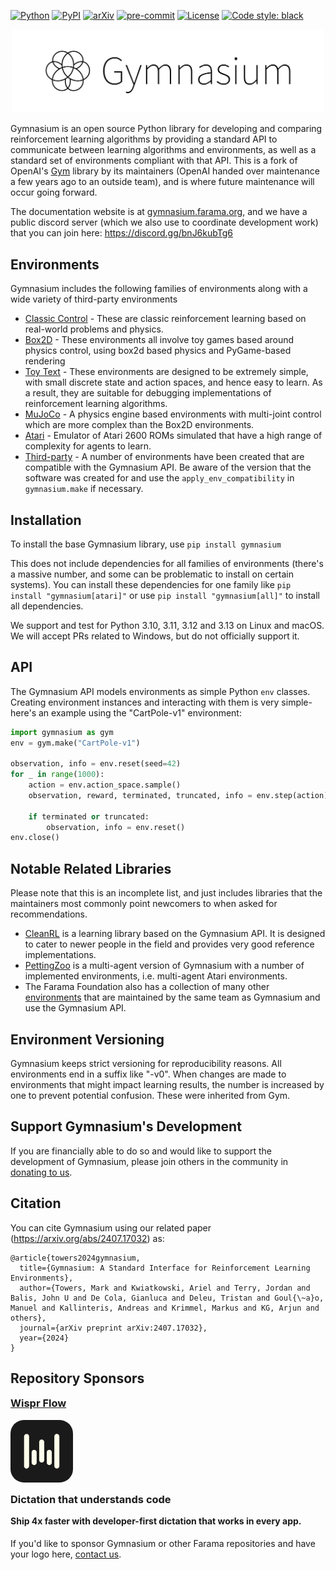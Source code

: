 [![Python](https://img.shields.io/pypi/pyversions/gymnasium.svg)](https://badge.fury.io/py/gymnasium)
[![PyPI](https://badge.fury.io/py/gymnasium.svg)](https://badge.fury.io/py/gymnasium)
[![arXiv](https://img.shields.io/badge/arXiv-2407.17032-b31b1b.svg)](https://arxiv.org/abs/2407.17032)
[![pre-commit](https://img.shields.io/badge/pre--commit-enabled-brightgreen?logo=pre-commit&logoColor=white)](https://pre-commit.com/)
[![License](https://img.shields.io/github/license/Farama-Foundation/Gymnasium)](https://github.com/Farama-Foundation/Gymnasium/blob/main/LICENSE)
[![Code style: black](https://img.shields.io/badge/code%20style-black-000000.svg)](https://github.com/psf/black)

<p align="center">
    <a href="https://gymnasium.farama.org/" target = "_blank">
    <img src="https://raw.githubusercontent.com/Farama-Foundation/Gymnasium/main/gymnasium-text.png" width="500px" />
</a>

</p>

Gymnasium is an open source Python library for developing and comparing reinforcement learning algorithms by providing a standard API to communicate between learning algorithms and environments, as well as a standard set of environments compliant with that API. This is a fork of OpenAI's [Gym](https://github.com/openai/gym) library by its maintainers (OpenAI handed over maintenance a few years ago to an outside team), and is where future maintenance will occur going forward.

The documentation website is at [gymnasium.farama.org](https://gymnasium.farama.org), and we have a public discord server (which we also use to coordinate development work) that you can join here: https://discord.gg/bnJ6kubTg6

## Environments

Gymnasium includes the following families of environments along with a wide variety of third-party environments
* [Classic Control](https://gymnasium.farama.org/environments/classic_control/) - These are classic reinforcement learning based on real-world problems and physics.
* [Box2D](https://gymnasium.farama.org/environments/box2d/) - These environments all involve toy games based around physics control, using box2d based physics and PyGame-based rendering
* [Toy Text](https://gymnasium.farama.org/environments/toy_text/) - These environments are designed to be extremely simple, with small discrete state and action spaces, and hence easy to learn. As a result, they are suitable for debugging implementations of reinforcement learning algorithms.
* [MuJoCo](https://gymnasium.farama.org/environments/mujoco/) - A physics engine based environments with multi-joint control which are more complex than the Box2D environments.
* [Atari](https://ale.farama.org/) - Emulator of Atari 2600 ROMs simulated that have a high range of complexity for agents to learn.
* [Third-party](https://gymnasium.farama.org/environments/third_party_environments/) - A number of environments have been created that are compatible with the Gymnasium API. Be aware of the version that the software was created for and use the `apply_env_compatibility` in `gymnasium.make` if necessary.

## Installation

To install the base Gymnasium library, use `pip install gymnasium`

This does not include dependencies for all families of environments (there's a massive number, and some can be problematic to install on certain systems). You can install these dependencies for one family like `pip install "gymnasium[atari]"` or use `pip install "gymnasium[all]"` to install all dependencies.

We support and test for Python 3.10, 3.11, 3.12 and 3.13 on Linux and macOS. We will accept PRs related to Windows, but do not officially support it.

## API

The Gymnasium API models environments as simple Python `env` classes. Creating environment instances and interacting with them is very simple- here's an example using the "CartPole-v1" environment:

```python
import gymnasium as gym
env = gym.make("CartPole-v1")

observation, info = env.reset(seed=42)
for _ in range(1000):
    action = env.action_space.sample()
    observation, reward, terminated, truncated, info = env.step(action)

    if terminated or truncated:
        observation, info = env.reset()
env.close()
```

## Notable Related Libraries

Please note that this is an incomplete list, and just includes libraries that the maintainers most commonly point newcomers to when asked for recommendations.

* [CleanRL](https://github.com/vwxyzjn/cleanrl) is a learning library based on the Gymnasium API. It is designed to cater to newer people in the field and provides very good reference implementations.
* [PettingZoo](https://github.com/Farama-Foundation/PettingZoo) is a multi-agent version of Gymnasium with a number of implemented environments, i.e. multi-agent Atari environments.
* The Farama Foundation also has a collection of many other [environments](https://farama.org/projects) that are maintained by the same team as Gymnasium and use the Gymnasium API.

## Environment Versioning

Gymnasium keeps strict versioning for reproducibility reasons. All environments end in a suffix like "-v0".  When changes are made to environments that might impact learning results, the number is increased by one to prevent potential confusion. These were inherited from Gym.

## Support Gymnasium's Development

If you are financially able to do so and would like to support the development of Gymnasium, please join others in the community in [donating to us](https://github.com/sponsors/Farama-Foundation).

## Citation

You can cite Gymnasium using our related paper (https://arxiv.org/abs/2407.17032) as:

```
@article{towers2024gymnasium,
  title={Gymnasium: A Standard Interface for Reinforcement Learning Environments},
  author={Towers, Mark and Kwiatkowski, Ariel and Terry, Jordan and Balis, John U and De Cola, Gianluca and Deleu, Tristan and Goul{\~a}o, Manuel and Kallinteris, Andreas and Krimmel, Markus and KG, Arjun and others},
  journal={arXiv preprint arXiv:2407.17032},
  year={2024}
}
```

## Repository Sponsors

<h3 style="margin-bottom:10;margin-top:0"><a href="https://ref.wisprflow.ai/UnmiceG">Wispr Flow</a></h3>

[<svg width="100" height="100" viewBox="0 0 187 187" fill="none" xmlns="http://www.w3.org/2000/svg">
<rect y="-0.00576019" width="187" height="187" rx="40" fill="#1A1A1A"/>
<path d="M48.1303 41.598C46.1328 41.598 44.2093 42.3748 42.8037 43.7804C41.361 45.1861 40.5842 47.1096 40.5842 49.0701V137.848C40.5842 138.847 40.7692 139.808 41.1391 140.733C41.509 141.658 42.0639 142.472 42.7667 143.174C43.4695 143.877 44.2833 144.432 45.2081 144.802C46.1328 145.172 47.0946 145.357 48.0933 145.357C50.0908 145.357 52.0144 144.58 53.42 143.174C54.8257 141.769 55.6395 139.882 55.6395 137.885V49.0701C55.6395 47.0726 54.8626 45.1861 53.42 43.7804C52.0144 42.3748 50.0908 41.598 48.0933 41.598H48.1303Z" fill="#FFFFEB"/>
<path d="M93.4069 58.5766C92.4081 58.5766 91.4464 58.7615 90.5216 59.1314C89.5968 59.5014 88.783 60.0562 88.0802 60.759C87.3774 61.4619 86.8225 62.2757 86.4526 63.2004C86.0827 64.1252 85.8608 65.0869 85.8608 66.0487V120.166C85.8608 122.164 86.6376 124.05 88.0802 125.456C89.4859 126.861 91.4094 127.638 93.4069 127.638C95.4044 127.638 97.3279 126.861 98.7336 125.456C100.139 124.05 100.953 122.164 100.953 120.166V66.0487C100.953 64.0512 100.176 62.1647 98.7336 60.759C97.3279 59.3534 95.4044 58.5766 93.4069 58.5766Z" fill="#FFFFEB"/>
<path d="M70.7647 89.1309C68.7672 89.1309 66.8437 89.9077 65.4381 91.3134C64.0324 92.719 63.2186 94.6056 63.2186 96.6031V127.453C63.2186 129.451 63.9954 131.337 65.4381 132.743C66.8437 134.149 68.7672 134.925 70.7647 134.925C72.7622 134.925 74.6858 134.149 76.0914 132.743C77.497 131.337 78.3108 129.451 78.3108 127.453V96.6031C78.3108 94.6056 77.534 92.719 76.0914 91.3134C74.6858 89.9077 72.7622 89.1309 70.7647 89.1309Z" fill="#FFFFEB"/>
<path d="M138.686 41.598C137.687 41.598 136.725 41.7829 135.8 42.1528C134.876 42.5227 134.062 43.0776 133.359 43.7804C132.656 44.4832 132.101 45.297 131.731 46.2218C131.361 47.1466 131.14 48.1083 131.14 49.0701V137.848C131.14 139.845 131.916 141.732 133.359 143.137C134.765 144.543 136.688 145.32 138.686 145.32C140.683 145.32 142.607 144.543 144.012 143.137C145.418 141.732 146.232 139.845 146.232 137.848V49.0701C146.232 47.0726 145.455 45.1861 144.012 43.7804C142.607 42.3748 140.683 41.598 138.686 41.598Z" fill="#FFFFEB"/>
<path d="M116.043 89.1309C114.046 89.1309 112.122 89.9077 110.717 91.3134C109.311 92.719 108.497 94.6056 108.497 96.6031V127.453C108.497 129.451 109.274 131.337 110.717 132.743C112.122 134.149 114.046 134.925 116.043 134.925C118.041 134.925 119.964 134.149 121.37 132.743C122.776 131.337 123.59 129.451 123.59 127.453V96.6031C123.59 94.6056 122.813 92.719 121.37 91.3134C119.964 89.9077 118.041 89.1309 116.043 89.1309Z" fill="#FFFFEB"/>
</svg>](https://ref.wisprflow.ai/UnmiceG)

<h3 style="margin-bottom:10;margin-top:0">Dictation that understands code</h3>
<h4 style="margin-top:0;">Ship 4x faster with developer-first dictation that works in every app.</h4>

<p style="margin-top:50;">If you'd like to sponsor Gymnasium or other Farama repositories and have your logo here, <a href="mailto:contact@farama.org">contact us</a>.</p>
